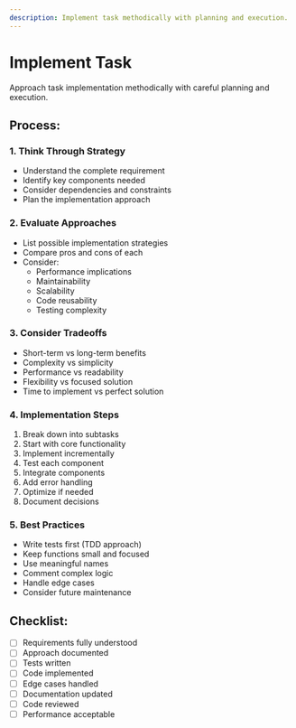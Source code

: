 ```yaml
---
description: Implement task methodically with planning and execution.
---
```

# Implement Task

Approach task implementation methodically with careful planning and execution.

## Process:

### 1. Think Through Strategy
- Understand the complete requirement
- Identify key components needed
- Consider dependencies and constraints
- Plan the implementation approach

### 2. Evaluate Approaches
- List possible implementation strategies
- Compare pros and cons of each
- Consider:
  - Performance implications
  - Maintainability
  - Scalability
  - Code reusability
  - Testing complexity

### 3. Consider Tradeoffs
- Short-term vs long-term benefits
- Complexity vs simplicity
- Performance vs readability
- Flexibility vs focused solution
- Time to implement vs perfect solution

### 4. Implementation Steps
1. Break down into subtasks
2. Start with core functionality
3. Implement incrementally
4. Test each component
5. Integrate components
6. Add error handling
7. Optimize if needed
8. Document decisions

### 5. Best Practices
- Write tests first (TDD approach)
- Keep functions small and focused
- Use meaningful names
- Comment complex logic
- Handle edge cases
- Consider future maintenance

## Checklist:
- [ ] Requirements fully understood
- [ ] Approach documented
- [ ] Tests written
- [ ] Code implemented
- [ ] Edge cases handled
- [ ] Documentation updated
- [ ] Code reviewed
- [ ] Performance acceptable